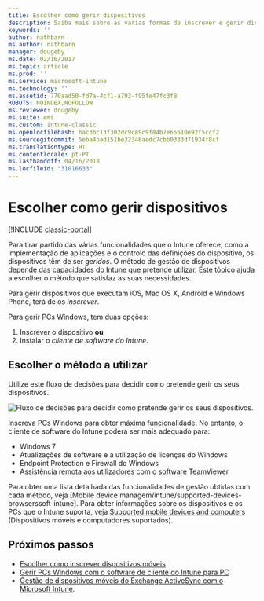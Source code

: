 ```yaml
---
title: Escolher como gerir dispositivos
description: Saiba mais sobre as várias formas de inscrever e gerir dispositivos.
keywords: ''
author: nathbarn
ms.author: nathbarn
manager: dougeby
ms.date: 02/16/2017
ms.topic: article
ms.prod: ''
ms.service: microsoft-intune
ms.technology: ''
ms.assetid: 770aad50-fd7a-4cf1-a793-f95fe47fc3f8
ROBOTS: NOINDEX,NOFOLLOW
ms.reviewer: dougeby
ms.suite: ems
ms.custom: intune-classic
ms.openlocfilehash: bac3bc13f302dc9c89c9f84b7e65610e92f5ccf2
ms.sourcegitcommit: 5eba4bad151be32346aedc7cbb0333d71934f8cf
ms.translationtype: HT
ms.contentlocale: pt-PT
ms.lasthandoff: 04/16/2018
ms.locfileid: "31016633"
---
```

# <a name="choose-how-to-manage-devices"></a>Escolher como gerir dispositivos

[!INCLUDE [classic-portal](../includes/classic-portal.md)]

Para tirar partido das várias funcionalidades que o Intune oferece, como a implementação de aplicações e o controlo das definições do dispositivo, os dispositivos têm de ser *geridos*. O método de gestão de dispositivos depende das capacidades do Intune que pretende utilizar. Este tópico ajuda a escolher o método que satisfaz as suas necessidades.

Para gerir dispositivos que executam iOS, Mac OS X, Android e Windows Phone, terá de os *inscrever*.

Para gerir PCs Windows, tem duas opções:

1. Inscrever o dispositivo **ou**
2. Instalar o *cliente de software do Intune*.

## <a name="decide-which-method-to-use"></a>Escolher o método a utilizar
Utilize este fluxo de decisões para decidir como pretende gerir os seus dispositivos.

![Fluxo de decisões para decidir como pretende gerir os seus dispositivos.](./media/choose-manage-method.png)

Inscreva PCs Windows para obter máxima funcionalidade. No entanto, o cliente de software do Intune poderá ser mais adequado para:

- Windows 7
- Atualizações de software e a utilização de licenças do Windows
- Endpoint Protection e Firewall do Windows
- Assistência remota aos utilizadores com o software TeamViewer

Para obter uma lista detalhada das funcionalidades de gestão obtidas com cada método, veja [Mobile device managem/intune/supported-devices-browserssoft-intune].
Para obter informações sobre os dispositivos e os PCs que o Intune suporta, veja [Supported mobile devices and computers](/intune/supported-devices-browsers#intune-supported-devices) (Dispositivos móveis e computadores suportados).

## <a name="next-steps"></a>Próximos passos

- [Escolher como inscrever dispositivos móveis](/intune-classic/get-started/choose-how-to-enroll-devices1)
- [Gerir PCs Windows com o software de cliente do Intune para PC](/intune-classic/deploy-use/manage-windows-pcs-with-microsoft-intune)
- [Gestão de dispositivos móveis do Exchange ActiveSync com o Microsoft Intune](/intune-classic/deploy-use/mobile-device-management-with-exchange-activesync-and-microsoft-intune).
